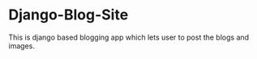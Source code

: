 # Django-Blog-Site

  This is django based blogging app which lets user to post the blogs and images.
